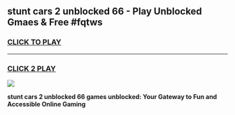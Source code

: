 
## stunt cars 2 unblocked 66 - Play Unblocked Gmaes & Free #fqtws
<h3>
<a href="https://news.freeplayer.one?title=stunt_cars_2_unblocked_66&ref=24F">CLICK TO PLAY</a></h3>
<hr>

<h3>
<a href="https://news.freeplayer.one?title=stunt_cars_2_unblocked_66&ref=24F">CLICK 2 PLAY</a>
  
</h3>

<a href="https://news.freeplayer.one?title=stunt_cars_2_unblocked_66&ref=24F/"><img src="https://clearcache.store/games.png"></a>


**stunt cars 2 unblocked 66 games unblocked: Your Gateway to Fun and Accessible Online Gaming**
